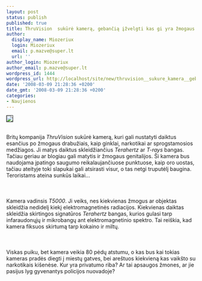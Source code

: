 ```yaml
---
layout: post
status: publish
published: true
title: ThruVision  sukūrė kamerą, gebančią įžvelgti kas gi yra žmogaus kišenėse
author:
  display_name: Miozeriux
  login: Miozeriux
  email: p.mazve@super.lt
  url: ''
author_login: Miozeriux
author_email: p.mazve@super.lt
wordpress_id: 1444
wordpress_url: http://localhost/site/new/thruvision__sukure_kamera__gebancia_izvelgti_kas_gi_yra_zmogaus_kisenese/
date: '2008-03-09 21:28:36 +0200'
date_gmt: '2008-03-09 21:28:36 +0200'
categories:
- Naujienos
---
```

<div class="imgright"><img src="http://img122.imageshack.us/img122/3735/78669956tu3.png" border="1"></div>
<p><br>Britų kompanija <i>ThruVision</i> sukūrė kamerą, kuri gali nustatyti daiktus esančius po žmogaus drabužiais, kaip ginklai, narkotikai ar sprogstamosios medžiagos. Ji matys daiktus skleidžiančius <i>Terahertz</i> ar <i>T-rays</i> bangas. Tačiau geriau ar blogiau gali matytis ir žmogaus genitalijos. Ši kamera bus naudojama įpatingo saugumo reikalaujančiuose punktuose, kaip oro uostas, tačiau ateityje toki slapukai gali atsirasti visur, o tas netgi truputėlį baugina. Teroristams ateina sunkūs laikai...<br />
<br><br />
<br>Kamera vadinsis <i>T5000</i>. Ji veiks, nes kiekvienas žmogus ar objektas skleidžia nedidelį kiekį elektromagnetinės radiacijos. Kiekvienas daiktas skleidžia skirtingos signatūros <i>Terahertz</i> bangas, kurios gulasi tarp infaraudonųjų ir mikrobangų ant elektromagnetinio spektro. Tai reiškia, kad kamera fiksuos skirtumą tarp kokaino ir miltų.<br />
<br><br />
<br>Viskas puiku, bet kamera veikia 80 pėdų atstumu, o kas bus kai tokias kameras pradės diegti į miestų gatves, bei areštuos kiekvieną kas vaikšto su narkotikais kišenėse. Kur yra privatumo riba? Ar tai apsaugos žmones, ar jie pasijus lyg gyvenantys policijos nuovadoje?<br />
<br><br />
<br></p>
